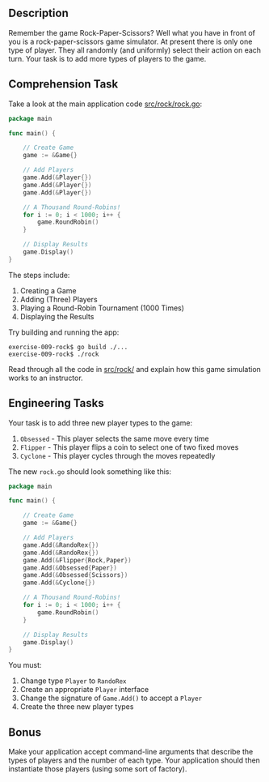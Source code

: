 ## Description

Remember the game Rock-Paper-Scissors? Well what you have in front of you is a rock-paper-scissors game simulator.
At present there is only one type of player. They all randomly (and uniformly) select their action on each turn.
Your task is to add more types of players to the game.

## Comprehension Task

Take a look at the main application code [src/rock/rock.go](https://github.com/enova/saigo/blob/master/exercise-009-rock/src/rock/rock.go):

```go
package main

func main() {

	// Create Game
	game := &Game{}

	// Add Players
	game.Add(&Player{})
	game.Add(&Player{})
	game.Add(&Player{})

	// A Thousand Round-Robins!
	for i := 0; i < 1000; i++ {
		game.RoundRobin()
	}

	// Display Results
	game.Display()
}
```

The steps include:

1. Creating a Game
2. Adding (Three) Players
3. Playing a Round-Robin Tournament (1000 Times)
3. Displaying the Results

Try building and running the app:

```
exercise-009-rock$ go build ./...
exercise-009-rock$ ./rock
```

Read through all the code in [src/rock/](https://github.com/enova/saigo/blob/master/exercise-009-rock/src/rock/)
and explain how this game simulation works to an instructor.

## Engineering Tasks

Your task is to add three new player types to the game:

1. `Obsessed` - This player selects the same move every time
1. `Flipper`  - This player flips a coin to select one of two fixed moves
1. `Cyclone`  - This player cycles through the moves repeatedly

The new `rock.go` should look something like this:

```go
package main

func main() {

	// Create Game
	game := &Game{}

	// Add Players
	game.Add(&RandoRex{})
	game.Add(&RandoRex{})
	game.Add(&Flipper{Rock,Paper})
	game.Add(&Obsessed{Paper})
	game.Add(&Obsessed{Scissors})
	game.Add(&Cyclone{})

	// A Thousand Round-Robins!
	for i := 0; i < 1000; i++ {
		game.RoundRobin()
	}

	// Display Results
	game.Display()
}
```

You must:

1. Change type `Player` to `RandoRex`
1. Create an appropriate `Player` interface
1. Change the signature of `Game.Add()` to accept a `Player`
1. Create the three new player types

## Bonus

Make your application accept command-line arguments that describe
the types of players and the number of each type. Your application
should then instantiate those players (using some sort of factory).

